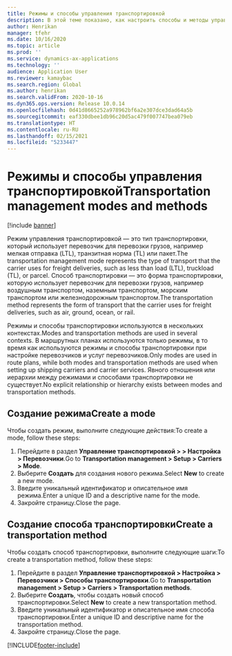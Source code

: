 ```yaml
---
title: Режимы и способы управления транспортировкой
description: В этой теме показано, как настроить способы и методы управления транспортировкой.
author: Henrikan
manager: tfehr
ms.date: 10/16/2020
ms.topic: article
ms.prod: ''
ms.service: dynamics-ax-applications
ms.technology: ''
audience: Application User
ms.reviewer: kamaybac
ms.search.region: Global
ms.author: henrikan
ms.search.validFrom: 2020-10-16
ms.dyn365.ops.version: Release 10.0.14
ms.openlocfilehash: 0d41d8665252a978962bf6a2e307dce3dad64a5b
ms.sourcegitcommit: eaf330dbee1db96c20d5ac479f007747bea079eb
ms.translationtype: HT
ms.contentlocale: ru-RU
ms.lasthandoff: 02/15/2021
ms.locfileid: "5233447"
---
```

# <a name="transportation-management-modes-and-methods"></a><span data-ttu-id="d97aa-103">Режимы и способы управления транспортировкой</span><span class="sxs-lookup"><span data-stu-id="d97aa-103">Transportation management modes and methods</span></span>

[!include [banner](../includes/banner.md)]

<span data-ttu-id="d97aa-104">Режим управления транспортировкой — это тип транспортировки, который использует перевозчик для перевозки грузов, например мелкая отправка (LTL), транзитная норма (TL) или пакет.</span><span class="sxs-lookup"><span data-stu-id="d97aa-104">The transportation management  mode represents the type of transport that the carrier uses for freight deliveries, such as less than load (LTL), truckload (TL), or parcel.</span></span> <span data-ttu-id="d97aa-105">Способ транспортировки — это форма транспортировки, которую использует перевозчик для перевозки грузов, например воздушным транспортом, наземным транспортом, морским транспортом или железнодорожным транспортом.</span><span class="sxs-lookup"><span data-stu-id="d97aa-105">The transportation method represents the form of transport that the carrier uses for freight deliveries, such as air, ground, ocean, or rail.</span></span>

<span data-ttu-id="d97aa-106">Режимы и способы транспортировки используются в нескольких контекстах.</span><span class="sxs-lookup"><span data-stu-id="d97aa-106">Modes and transportation methods are used in several contexts.</span></span> <span data-ttu-id="d97aa-107">В маршрутных планах используются только режимы, в то время как используются режимы и способы транспортировки при настройке перевозчиков и услуг перевозчиков.</span><span class="sxs-lookup"><span data-stu-id="d97aa-107">Only modes are used in route plans, while both modes and transportation methods are used when setting up shipping carriers and carrier services.</span></span> <span data-ttu-id="d97aa-108">Явного отношения или иерархии между режимами и способами транспортировки не существует.</span><span class="sxs-lookup"><span data-stu-id="d97aa-108">No explicit relationship or hierarchy exists between modes and transportation methods.</span></span>

## <a name="create-a-mode"></a><span data-ttu-id="d97aa-109">Создание режима</span><span class="sxs-lookup"><span data-stu-id="d97aa-109">Create a mode</span></span>

<span data-ttu-id="d97aa-110">Чтобы создать режим, выполните следующие действия:</span><span class="sxs-lookup"><span data-stu-id="d97aa-110">To create a mode, follow these steps:</span></span>

1. <span data-ttu-id="d97aa-111">Перейдите в раздел **Управление транспортировкой \> \> Настройка \> Перевозчики**.</span><span class="sxs-lookup"><span data-stu-id="d97aa-111">Go to **Transportation management \> Setup \> Carriers \> Mode**.</span></span>
1. <span data-ttu-id="d97aa-112">Выберите **Создать** для создания нового режима.</span><span class="sxs-lookup"><span data-stu-id="d97aa-112">Select **New** to create a new mode.</span></span>
1. <span data-ttu-id="d97aa-113">Введите уникальный идентификатор и описательное имя режима.</span><span class="sxs-lookup"><span data-stu-id="d97aa-113">Enter a unique ID and a descriptive name for the mode.</span></span>
1. <span data-ttu-id="d97aa-114">Закройте страницу.</span><span class="sxs-lookup"><span data-stu-id="d97aa-114">Close the page.</span></span>

## <a name="create-a-transportation-method"></a><span data-ttu-id="d97aa-115">Создание способа транспортировки</span><span class="sxs-lookup"><span data-stu-id="d97aa-115">Create a transportation method</span></span>

<span data-ttu-id="d97aa-116">Чтобы создать способ транспортировки, выполните следующие шаги:</span><span class="sxs-lookup"><span data-stu-id="d97aa-116">To create a transportation method, follow these steps:</span></span>

1. <span data-ttu-id="d97aa-117">Перейдите в раздел **Управление транспортировкой \> Настройка \> Перевозчики \> Способы транспортировки**.</span><span class="sxs-lookup"><span data-stu-id="d97aa-117">Go to **Transportation management \> Setup \> Carriers \> Transportation methods**.</span></span>
1. <span data-ttu-id="d97aa-118">Выберите **Создать**, чтобы создать новый способ транспортировки.</span><span class="sxs-lookup"><span data-stu-id="d97aa-118">Select **New** to create a new transportation method.</span></span>
1. <span data-ttu-id="d97aa-119">Введите уникальный идентификатор и описательное имя способа транспортировки.</span><span class="sxs-lookup"><span data-stu-id="d97aa-119">Enter a unique ID and descriptive name for the transportation method.</span></span>
1. <span data-ttu-id="d97aa-120">Закройте страницу.</span><span class="sxs-lookup"><span data-stu-id="d97aa-120">Close the page.</span></span>


[!INCLUDE[footer-include](../../includes/footer-banner.md)]